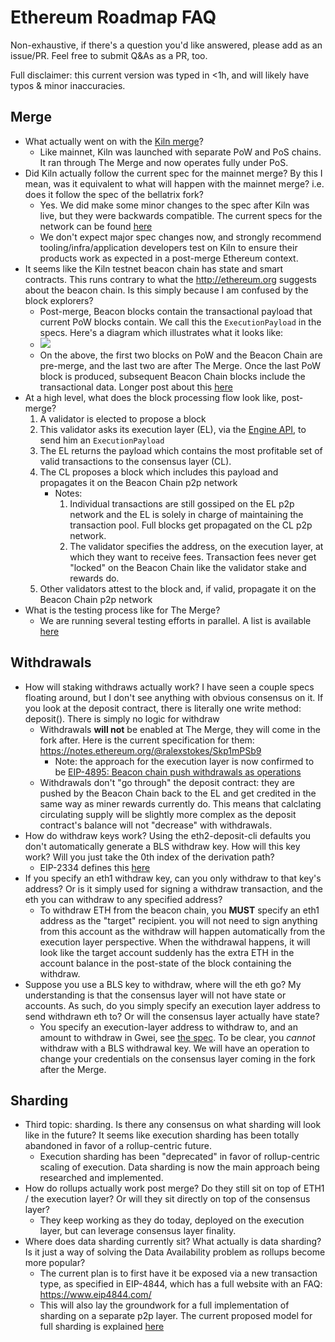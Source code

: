# Ethereum Roadmap FAQ 

Non-exhaustive, if there's a question you'd like answered, please add as an issue/PR. Feel free to submit Q&As as a PR, too. 

Full disclaimer: this current version was typed in <1h, and will likely have typos & minor inaccuracies.

## Merge

* What actually went on with the [Kiln merge](https://blog.ethereum.org/2022/03/14/kiln-merge-testnet/)?  
    * Like mainnet, Kiln was launched with separate PoW and PoS chains. It ran through The Merge and now operates fully under PoS. 
* Did Kiln actually follow the current spec for the mainnet merge?  By this I mean, was it equivalent to what will happen with the mainnet merge? i.e. does it follow the spec of the bellatrix fork?
    * Yes. We did make some minor changes to the spec after Kiln was live, but they were backwards compatible. The current specs for the network can be found [here](https://hackmd.io/@n0ble/kiln-spec)
    * We don't expect major spec changes now, and strongly recommend tooling/infra/application developers test on Kiln to ensure their products work as expected in a post-merge Ethereum context. 
* It seems like the Kiln testnet beacon chain has state and smart contracts. This runs contrary to what the http://ethereum.org suggests about the beacon chain.  Is this simply because I am confused by the block explorers?
    * Post-merge, Beacon blocks contain the transactional payload that current PoW blocks contain. We call this the `ExecutionPayload` in the specs. Here's a diagram which illustrates what it looks like: 
    * ![](https://i.imgur.com/ImOX35U.png)
    * On the above, the first two blocks on PoW and the Beacon Chain are pre-merge, and the last two are after The Merge. Once the last PoW block is produced, subsequent Beacon Chain blocks include the transactional data. Longer post about this [here](https://hackmd.io/@timbeiko/acd/https%3A%2F%2Ftim.mirror.xyz%2FsR23jU02we6zXRgsF_oTUkttL83S3vyn05vJWnnp-Lc%3Fdisplay%3Diframe)
* At a high level, what does the block processing flow look like, post-merge? 
    1. A validator is elected to propose a block
    2. This validator asks its execution layer (EL), via the [Engine API](https://github.com/ethereum/execution-apis/tree/main/src/engine), to send him an `ExecutionPayload`
    3. The EL returns the payload which contains the most profitable set of valid transactions to the consensus layer (CL).
    4. The CL proposes a block which includes this payload and propagates it on the Beacon Chain p2p network
        * Notes: 
            1. Individual transactions are still gossiped on the EL p2p network and the EL is solely in charge of maintaining the transaction pool. Full blocks get propagated on the CL p2p network.
            1. The validator specifies the address, on the execution layer, at which they want to receive fees. Transaction fees never get "locked" on the Beacon Chain like the validator stake and rewards do. 
    5. Other validators attest to the block and, if valid, propagate it on the Beacon Chain p2p network
* What is the testing process like for The Merge? 
    * We are running several testing efforts in parallel. A list is available [here](https://github.com/ethereum/pm/blob/master/Merge/mainnet-readiness.md#testing) 

## Withdrawals

* How will staking withdraws actually work?  I have seen a couple specs floating around, but I don't see anything with obvious consensus on it.  If you look at the deposit contract, there is literally one write method: deposit().  There is simply no logic for withdraw
    * Withdrawals **will not** be enabled at The Merge, they will come in the fork after. Here is the current specification for them: https://notes.ethereum.org/@ralexstokes/Skp1mPSb9
        * Note: the approach for the execution layer is now confirmed to be [EIP-4895: Beacon chain push withdrawals as operations](https://eips.ethereum.org/EIPS/eip-4895)
    * Withdrawals don't "go through" the deposit contract: they are pushed by the Beacon Chain back to the EL and get credited in the same way as miner rewards currently do. This means that calclating circulating supply will be slightly more complex as the deposit contract's balance will not "decrease" with withdrawals. 
* How do withdraw keys work?  Using the eth2-deposit-cli defaults you don't automatically generate a BLS withdraw key.  How will this key work?  Will you just take the 0th index of the derivation path?
    *  EIP-2334 defines this [here](https://eips.ethereum.org/EIPS/eip-2334#eth2-specific-parameters)
*  If you specify an eth1 withdraw key, can you only withdraw to that key's address? Or is it simply used for signing a withdraw transaction, and the eth you can withdraw to any specified address?
    *  To withdraw ETH from the beacon chain, you **MUST** specify an eth1 address as the "target" recipient. you will not need to sign anything from this account as the withdraw will happen automatically from the execution layer perspective. When the withdrawal happens, it will look like the target account suddenly has the extra ETH in the account balance in the post-state of the block containing the withdraw.
*  Suppose you use a BLS key to withdraw, where will the eth go?  My understanding is that the consensus layer will not have state or accounts.  As such, do you simply specify an execution layer address to send withdrawn eth to?  Or will the consensus layer actually have state?
    *  You specify an execution-layer address to withdraw to, and an amount to withdraw in Gwei, see [the spec](https://github.com/ethereum/consensus-specs/blob/dev/specs/capella/beacon-chain.md#withdrawal). To be clear, you *cannot* withdraw with a BLS withdrawal key. We will have an operation to change your credentials on the consensus layer coming in the fork after the Merge.


## Sharding

* Third topic: sharding.  Is there any consensus on what sharding will look like in the future?  It seems like execution sharding has been totally abandoned in favor of a rollup-centric future.
    * Execution sharding has been "deprecated" in favor of rollup-centric scaling of execution. Data sharding is now the main approach being researched and implemented. 
* How do rollups actually work post merge?  Do they still sit on top of ETH1 / the execution layer?  Or will they sit directly on top of the consensus layer?  
    * They keep working as they do today, deployed on the execution layer, but can leverage consensus layer finality.
* Where does data sharding currently sit? What actually is data sharding?  Is it just a way of solving the Data Availability problem as rollups become more popular?
    * The current plan is to first have it be exposed via a new transaction type, as specified in EIP-4844, which has a full website with an FAQ: https://www.eip4844.com/
    * This will also lay the groundwork for a full implementation of sharding on a separate p2p layer. The current proposed model for full sharding is explained [here](https://notes.ethereum.org/@dankrad/new_sharding)

